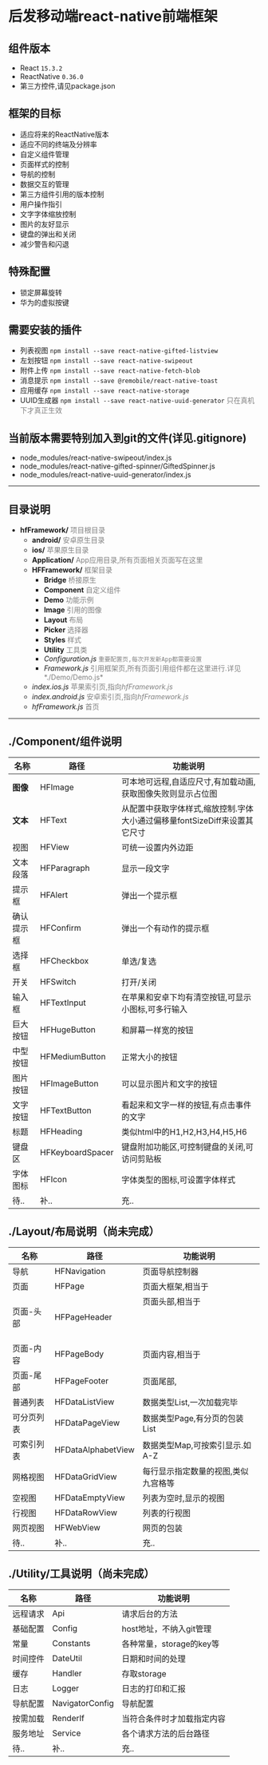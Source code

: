 # 后发移动端react-native前端框架

## 组件版本
- React ```15.3.2```
- ReactNative ```0.36.0```
- 第三方控件,请见package.json

## 框架的目标
- 适应将来的ReactNative版本
- 适应不同的终端及分辨率
- 自定义组件管理
- 页面样式的控制
- 导航的控制
- 数据交互的管理
- 第三方组件引用的版本控制
- 用户操作指引
- 文字字体缩放控制
- 图片的友好显示
- 键盘的弹出和关闭
- 减少警告和闪退

## 特殊配置
- 锁定屏幕旋转
- 华为的虚拟按键

## 需要安装的插件
- 列表视图 ```npm install --save react-native-gifted-listview```
- 左划按钮 ```npm install --save react-native-swipeout```
- 附件上传 ```npm install --save react-native-fetch-blob```
- 消息提示 ```npm install --save @remobile/react-native-toast```
- 应用缓存 ```npm install --save react-native-storage```
- UUID生成器 ```npm install --save react-native-uuid-generator``` <font color=gray>只在真机下才真正生效</font>

## 当前版本需要特别加入到git的文件(详见.gitignore)
- node_modules/react-native-swipeout/index.js
- node_modules/react-native-gifted-spinner/GiftedSpinner.js
- node_modules/react-native-uuid-generator/index.js

--------

## 目录说明
* **hfFramework/** <font color=gray>项目根目录</font>
    * **android/** <font color=gray>安卓原生目录</font>
    * **ios/** <font color=gray>苹果原生目录</font>
    * **Application/** <font color=gray>App应用目录,所有页面相关页面写在这里</font>
    * **HFFramework/** <font color=gray>框架目录</font>
        * **Bridge** <font color=gray>桥接原生</font>
        * **Component** <font color=gray>自定义组件</font>
        * **Demo** <font color=gray>功能示例</font>
        * **Image** <font color=gray>引用的图像</font>
        * **Layout** <font color=gray>布局</font>
        * **Picker** <font color=gray>选择器</font>
        * **Styles** <font color=gray>样式</font>
        * **Utility** <font color=gray>工具类</font>
        * *Configuration.js* <font color=gray>```重要配置页,每次开发新App都需要设置```</font>
        * *Framework.js* <font color=gray>引用框架页,所有页面引用组件都在这里进行.详见*./Demo/Demo.js*</font>
    * *index.ios.js* <font color=gray>苹果索引页,指向*hfFramework.js*</font>
    * *index.android.js* <font color=gray>安卓索引页,指向*hfFramework.js*</font>
    * *hfFramework.js* <font color=gray>首页</font>

--------

## ./Component/组件说明
|  名称 | 路径 | 功能说明 |
|  -------- | -------- | -------- |
|  **图像** | HFImage | 可本地可远程,自适应尺寸,有加载动画,获取图像失败则显示占位图 |
|  **文本** | HFText | 从配置中获取字体样式,缩放控制.字体大小通过偏移量fontSizeDiff来设置其它尺寸 |
|  视图 | HFView | 可统一设置内外边距 |
|  文本段落 | HFParagraph | 显示一段文字 |
|  提示框 | HFAlert | 弹出一个提示框 |
|  确认提示框 | HFConfirm | 弹出一个有动作的提示框 |
|  选择框 | HFCheckbox | 单选/复选 |
|  开关 | HFSwitch | 打开/关闭 |
|  输入框 | HFTextInput | 在苹果和安卓下均有清空按钮,可显示小图标,可多行输入 |
|  巨大按钮 | HFHugeButton | 和屏幕一样宽的按钮 |
|  中型按钮 | HFMediumButton | 正常大小的按钮 |
|  图片按钮 | HFImageButton | 可以显示图片和文字的按钮 |
|  文字按钮 | HFTextButton | 看起来和文字一样的按钮,有点击事件的文字 |
|  标题 | HFHeading | 类似html中的H1,H2,H3,H4,H5,H6 |
|  键盘区 | HFKeyboardSpacer | 键盘附加功能区,可控制键盘的关闭,可访问剪贴板 |
|  字体图标 | HFIcon | 字体类型的图标,可设置字体样式 |
|  待.. | 补.. | 充.. |

## ./Layout/布局说明（尚未完成）
|  名称 | 路径 | 功能说明 |
|  -------- | -------- | -------- |
|  导航 | HFNavigation | 页面导航控制器 |
|  页面 | HFPage | 页面大框架,相当于<html/> |
|  页面-头部 | HFPageHeader | 页面头部,相当于<header/> |
|  页面-内容 | HFPageBody | 页面内容,相当于<body/> |
|  页面-尾部 | HFPageFooter | 页面尾部,<footer/> |
|  普通列表 | HFDataListView | 数据类型List,一次加载完毕 |
|  可分页列表 | HFDataPageView | 数据类型Page,有分页的包装List |
|  可索引列表 | HFDataAlphabetView | 数据类型Map,可按索引显示.如A-Z |
|  网格视图 | HFDataGridView | 每行显示指定数量的视图,类似九宫格等 |
|  空视图 | HFDataEmptyView | 列表为空时,显示的视图 |
|  行视图 | HFDataRowView | 列表的行视图 |
|  网页视图 | HFWebView | 网页的包装 |
|  待.. | 补.. | 充.. |

## ./Utility/工具说明（尚未完成）
|  名称 | 路径 | 功能说明 |
|  -------- | -------- | -------- |
|  远程请求 | Api | 请求后台的方法 |
|  基础配置 | Config | host地址，不纳入git管理 |
|  常量 | Constants | 各种常量，storage的key等 |
|  时间控件 | DateUtil | 日期和时间的处理 |
|  缓存 | Handler | 存取storage |
|  日志 | Logger | 日志的打印和汇报 |
|  导航配置 | NavigatorConfig | 导航配置 |
|  按需加载 | RenderIf | 当符合条件时才加载指定内容 |
|  服务地址 | Service | 各个请求方法的后台路径 |
|  待.. | 补.. | 充.. |
